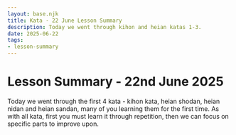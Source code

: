 ```yaml
---
layout: base.njk
title: Kata - 22 June Lesson Summary
description: Today we went through kihon and heian katas 1-3. 
date: 2025-06-22
tags:
- lesson-summary
---
```

# Lesson Summary - 22nd June 2025

Today we went through the first 4 kata - kihon kata, heian shodan, heian nidan and heian sandan, many of you learning them for the first time. As with all kata, first you must learn it through repetition, then we can focus on specific parts to improve upon.
